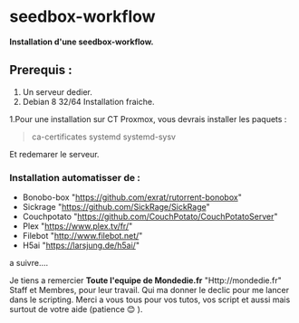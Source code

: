 # seedbox-workflow
**Installation d'une seedbox-workflow.**

## Prerequis :

1. Un serveur dedier.
2. Debian 8 32/64   Installation fraiche.

  1.Pour une installation sur CT Proxmox, vous devrais installer les paquets :

> ca-certificates  systemd  systemd-sysv
 
 Et redemarer le serveur.
  

### Installation automatisser de :

- Bonobo-box "https://github.com/exrat/rutorrent-bonobox"
- Sickrage "https://github.com/SickRage/SickRage"
- Couchpotato "https://github.com/CouchPotato/CouchPotatoServer"
- Plex "https://www.plex.tv/fr/"
- Filebot "http://www.filebot.net/"
- H5ai "https://larsjung.de/h5ai/"

a suivre....



Je tiens a remercier **Toute l'equipe de Mondedie.fr** "Http://mondedie.fr"
Staff et Membres, pour leur travail. Qui ma donner le declic pour me lancer dans le scripting. 
Merci a vous tous pour vos tutos, vos script et aussi mais surtout de votre aide (patience :blush: ).
